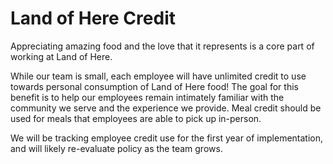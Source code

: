 # Land of Here Credit

Appreciating amazing food and the love that it represents is a core part of working at Land of Here.

While our team is small, each employee will have unlimited credit to use towards personal consumption of Land of Here food! The goal for this benefit is to help our employees remain intimately familiar with the community we serve and the experience we provide. Meal credit should be used for meals that employees are able to pick up in-person.

We will be tracking employee credit use for the first year of implementation, and will likely re-evaluate policy as the team grows. 
